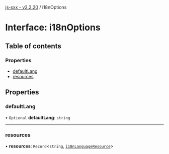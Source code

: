[js-xxx - v2.2.20](../README.md) / i18nOptions

# Interface: i18nOptions

## Table of contents

### Properties

- [defaultLang](i18nOptions.md#defaultlang)
- [resources](i18nOptions.md#resources)

## Properties

### defaultLang

• `Optional` **defaultLang**: `string`

___

### resources

• **resources**: `Record`\<`string`, [`i18nLanguageResource`](i18nLanguageResource.md)\>
